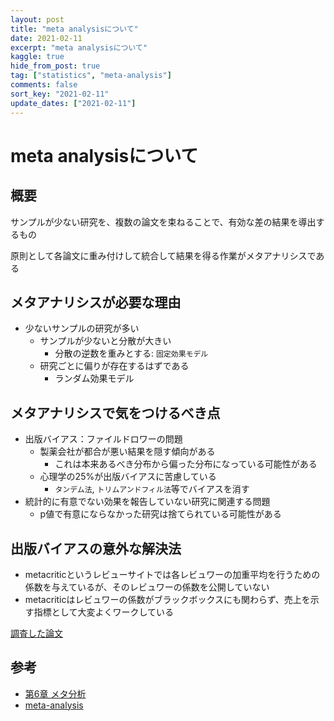 ```yaml
---
layout: post
title: "meta analysisについて"
date: 2021-02-11
excerpt: "meta analysisについて"
kaggle: true
hide_from_post: true
tag: ["statistics", "meta-analysis"]
comments: false
sort_key: "2021-02-11"
update_dates: ["2021-02-11"]
---
```


# meta analysisについて

## 概要
サンプルが少ない研究を、複数の論文を束ねることで、有効な差の結果を導出するもの  

原則として各論文に重み付けして統合して結果を得る作業がメタアナリシスである  

## メタアナリシスが必要な理由
 - 少ないサンプルの研究が多い
   - サンプルが少ないと分散が大きい
     - 分散の逆数を重みとする: `固定効果モデル`
   - 研究ごとに偏りが存在するはずである
     - ランダム効果モデル

## メタアナリシスで気をつけるべき点
 - 出版バイアス：ファイルドロワーの問題
   - 製薬会社が都合が悪い結果を隠す傾向がある
     - これは本来あるべき分布から偏った分布になっている可能性がある
   - 心理学の25%が出版バイアスに苦慮している
     - `タンデム法`, `トリムアンドフィル法`等でバイアスを消す
 - 統計的に有意でない効果を報告していない研究に関連する問題
   - p値で有意にならなかった研究は捨てられている可能性がある

## 出版バイアスの意外な解決法
 - metacriticというレビューサイトでは各レビュワーの加重平均を行うための係数を与えているが、そのレビュワーの係数を公開していない  
 - metacriticはレビュワーの係数がブラックボックスにも関わらず、売上を示す指標として大変よくワークしている

[調査した論文](/metacritic/)

## 参考
 - [第6章 メタ分析](http://cogpsy.educ.kyoto-u.ac.jp/personal/Kusumi/datasem17/takano1.pdf)
 - [meta-analysis](https://en.wikipedia.org/wiki/Meta-analysis)

